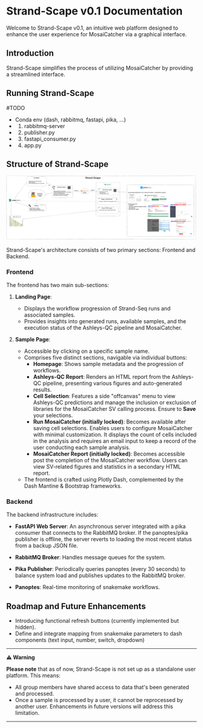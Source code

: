 
# Strand-Scape v0.1 Documentation

Welcome to Strand-Scape v0.1, an intuitive web platform designed to enhance the user experience for MosaiCatcher via a graphical interface.

## Introduction

Strand-Scape simplifies the process of utilizing MosaiCatcher by providing a streamlined interface. 


## Running Strand-Scape

#TODO 

- Conda env (dash, rabbitmq, fastapi, pika, ...)
- 1. rabbitmq-server
- 2. publisher.py
- 3. fastapi_consumer.py
- 4. app.py


## Structure of Strand-Scape

![Alt text](docs/image.png)

Strand-Scape's architecture consists of two primary sections: Frontend and Backend.

### Frontend

The frontend has two main sub-sections:

1. **Landing Page**: 
    - Displays the workflow progression of Strand-Seq runs and associated samples.
    - Provides insights into generated runs, available samples, and the execution status of the Ashleys-QC pipeline and MosaiCatcher.

2. **Sample Page**: 
    - Accessible by clicking on a specific sample name.
    - Comprises five distinct sections, navigable via individual buttons:
        - **Homepage**: Shows sample metadata and the progression of workflows.
        - **Ashleys-QC Report**: Renders an HTML report from the Ashleys-QC pipeline, presenting various figures and auto-generated results.
        - **Cell Selection**: Features a side "offcanvas" menu to view Ashleys-QC predictions and manage the inclusion or exclusion of libraries for the MosaiCatcher SV calling process. Ensure to **Save** your selections.
        - **Run MosaiCatcher (initially locked)**: Becomes available after saving cell selections. Enables users to configure MosaiCatcher with minimal customization. It displays the count of cells included in the analysis and requires an email input to keep a record of the user conducting each sample analysis.
        - **MosaiCatcher Report (initially locked)**: Becomes accessible post the completion of the MosaiCatcher workflow. Users can view SV-related figures and statistics in a secondary HTML report.
    - The frontend is crafted using Plotly Dash, complemented by the Dash Mantine & Bootstrap frameworks.

### Backend

The backend infrastructure includes:

- **FastAPI Web Server**: An asynchronous server integrated with a pika consumer that connects to the RabbitMQ broker. If the panoptes/pika publisher is offline, the server reverts to loading the most recent status from a backup JSON file. 
  
- **RabbitMQ Broker**: Handles message queues for the system.

- **Pika Publisher**: Periodically queries panoptes (every 30 seconds) to balance system load and publishes updates to the RabbitMQ broker.

- **Panoptes**: Real-time monitoring of snakemake workflows.

## Roadmap and Future Enhancements

- Introducing functional refresh buttons (currently implemented but hidden).
- Define and integrate mapping from snakemake parameters to dash components (text input, number, switch, dropdown) 


---

**⚠️ Warning**

**Please note** that as of now, Strand-Scape is not set up as a standalone user platform. This means:

- All group members have shared access to data that's been generated and processed.
- Once a sample is processed by a user, it cannot be reprocessed by another user. Enhancements in future versions will address this limitation.

---
